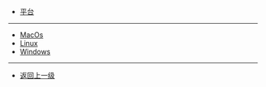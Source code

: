 * [平台](computer/README.md)
---
* [MacOs]()
* [Linux]()
* [Windows]()
---
* [返回上一级](computer/README.md)
